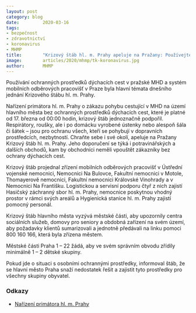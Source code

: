 ```yaml
---
layout: post
category: blog
date:         2020-03-16
tags:         
- bezpečnost 
- zdravotnictví 
- koronavirus 
- MHMP
title:        "Krizový štáb hl. m. Prahy apeluje na Pražany: Používejte ochranné prostředky v MHD i v obchodech"
image: 	      articles/2020/mhmp/tk-koronavirus.jpg
author:       MHMP
---
```


Používání ochranných prostředků dýchacích cest v pražské MHD a systém mobilních odběrových pracovišť v Praze byla hlavní témata dnešního jednání Krizového štábu hl. m. Prahy.

Nařízení primátora hl. m. Prahy o zákazu pohybu cestující v MHD na území hlavního města bez ochranných prostředků dýchacích cest, které je platné od 17. března od 00:00 hodin, krizový štáb jednoznačně podpořil. Respirátory, roušky, ale i po domácku vyrobené ústenky nebo alespoň šála či šátek – jsou pro ochranu všech, kteří se pohybují v dopravních prostředcích, nezbytností. Chraňte sebe i své okolí, apeluje na Pražany Krizový štáb hl. m. Prahy. Jeho doporučení se týká i potravinářských a dalších obchodů, kam by obchodníci neměli vpouštět zákazníky bez ochrany dýchacích cest. 

Krizový štáb projednal zřízení mobilních odběrových pracovišť v Ústřední vojenské nemocnici, Nemocnici Na Bulovce, Fakultní nemocnici v Motole, Thomayerově nemocnici, Fakultní nemocnici Královské Vinohrady a v Nemocnici Na Františku. Logistickou a servisní podporu čtyř z nich zajistí Hasičský záchranný sbor hl. m. Prahy, nemocnice poskytnou vhodný prostor v rámci svých areálů a Hygienická stanice hl. m. Prahy zajistí pomocný personál.

Krizový štáb hlavního města vyzývá městské části, aby upozornily centra sociálních služeb, domovy pro seniory a obdobná zařízení na svém území, aby požadavky klientů sumarizovali a jednotně předávali na linku pomoci 800 160 166, která byla zřízena městem.

Městské části Praha 1 – 22 žádá, aby ve svém správním obvodu zřídily minimálně 1 – 2 dětské skupiny.

Pokud jde o situaci s osobními ochrannými prostředky, informoval štáb, že se hlavní město Praha snaží nedostatek řešit a zajistit tyto prostředky pro všechny skupiny obyvatel.

### Odkazy

* [Nařízení primátora hl. m. Prahy](/assets/pdf/narizeni.pdf)

